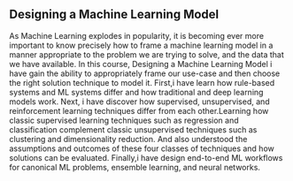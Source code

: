 ## Designing a Machine Learning Model
As Machine Learning explodes in popularity, it is becoming ever more important to know precisely how to frame a machine learning model in a manner appropriate to the problem we are trying to solve, and the data that we have available.
In this course, Designing a Machine Learning Model i have gain the ability to appropriately frame our use-case and then choose the right solution technique to model it.
First,i have learn how rule-based systems and ML systems differ and how traditional and deep learning models work. Next, i have discover how supervised, unsupervised, and reinforcement learning techniques differ from each other.Learning how classic supervised learning techniques such as regression and classification complement classic unsupervised techniques such as clustering and dimensionality reduction. And also understood the assumptions and outcomes of these four classes of techniques and how solutions can be evaluated.
Finally,i have  design end-to-end ML workflows for canonical ML problems, ensemble learning, and neural networks.

